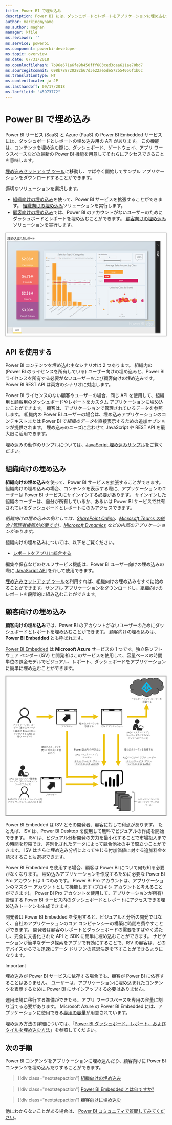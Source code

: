 ```yaml
---
title: Power BI で埋め込み
description: Power BI には、ダッシュボードとレポートをアプリケーションに埋め込むための API があります。
author: markingmyname
ms.author: maghan
manager: kfile
ms.reviewer: ''
ms.service: powerbi
ms.component: powerbi-developer
ms.topic: overview
ms.date: 07/31/2018
ms.openlocfilehash: 7b96e671a6fe9b450fff683ced3caa611ae70bd7
ms.sourcegitcommit: 698b788720282b67d3e22ae5de572b54056f1b6c
ms.translationtype: HT
ms.contentlocale: ja-JP
ms.lasthandoff: 09/17/2018
ms.locfileid: "45973772"
---
```

# <a name="embedding-with-power-bi"></a>Power BI で埋め込み

Power BI サービス (SaaS) と Azure (PaaS) の Power BI Embedded サービスには、ダッシュボードとレポートの埋め込み用の API があります。 この機能は、コンテンツを埋め込む際に、ダッシュボード、ゲートウェイ、アプリ ワークスペースなどの最新の Power BI 機能を用意してそれらにアクセスできることを意味します。

[埋め込みセットアップ ツール](https://aka.ms/embedsetup)に移動し、すばやく開始してサンプル アプリケーションをダウンロードすることができます。

適切なソリューションを選択します。

* [組織向けの埋め込み](embedding.md#embedding-for-your-organization)を使って、Power BI サービスを拡張することができます。 [組織向けの埋め込み](https://aka.ms/embedsetup/UserOwnsData)ソリューションを実行します。
* [顧客向けの埋め込み](embedding.md#embedding-for-your-customers)では、Power BI のアカウントがないユーザーのためにダッシュボードとレポートを埋め込むことができます。 [顧客向けの埋め込み](https://aka.ms/embedsetup/AppOwnsData)ソリューションを実行します。

![PBIE サンプル](media/what-can-you-do/what-can-you-do-02.png)

## <a name="using-apis"></a>API を使用する

Power BI コンテンツを埋め込む主なシナリオは 2 つあります。  組織内の (Power BI のライセンスを所有している) ユーザー向けの埋め込みと、Power BI ライセンスを所有する必要がないユーザーおよび顧客向けの埋め込みです。 Power BI REST API は両方のシナリオに対応します。

Power BI ライセンスのない顧客やユーザーの場合、同じ API を使用して、組織用と顧客用のダッシュボードやレポートをカスタム アプリケーションに埋め込むことができます。 顧客は、アプリケーションで管理されているデータを参照します。 組織内の Power BI ユーザーの場合は、埋め込みアプリケーションのコンテキストまたは Power BI で*組織のデータ*を直接表示するための追加オプションが提供されます。 埋め込みのニーズに合わせて JavaScript や REST API を最大限に活用できます。

埋め込みの動作のサンプルについては、[JavaScript 埋め込みサンプル](https://microsoft.github.io/PowerBI-JavaScript/demo/)をご覧ください。

## <a name="embedding-for-your-organization"></a>組織向けの埋め込み

**組織向けの埋め込み**を使って、Power BI サービスを拡張することができます。 組織向けの埋め込みの場合、コンテンツを表示する際に、アプリケーションのユーザーは Power BI サービスにサインインする必要があります。 サインインした組織のユーザーは、自分が所有しているか、あるいは Power BI サービスで共有されているダッシュボードとレポートにのみアクセスできます。

*組織向けの埋め込みの例としては、[SharePoint Online](https://powerbi.microsoft.com/blog/integrate-power-bi-reports-in-sharepoint-online/)、[Microsoft Teams の統合 (管理者権限が必要です)](https://powerbi.microsoft.com/blog/power-bi-teams-up-with-microsoft-teams/)、[Microsoft Dynamics](https://docs.microsoft.com/dynamics365/customer-engagement/basics/add-edit-power-bi-visualizations-dashboard) などの内部のアプリケーションがあります。*

組織向けの埋め込みについては、以下をご覧ください。

* [レポートをアプリに統合する](embed-sample-for-your-organization.md)

編集や保存などのセルフサービス機能は、Power BI ユーザー向けの埋め込みの際に [JavaScript API](https://github.com/Microsoft/PowerBI-JavaScript) を介して使用できます。

[埋め込みセットアップ ツール](https://aka.ms/embedsetup/UserOwnsData)を利用すれば、組織向けの埋め込みをすぐに始めることができます。サンプル アプリケーションをダウンロードし、組織向けのレポートを段階的に組み込むことができます。

## <a name="embedding-for-your-customers"></a>顧客向けの埋め込み

**顧客向けの埋め込み**では、Power BI のアカウントがないユーザーのためにダッシュボードとレポートを埋め込むことができます。 顧客向けの埋め込みは、**Power BI Embedded** とも呼ばれます。

[Power BI Embedded](azure-pbie-what-is-power-bi-embedded.md) は **Microsoft Azure** サービスの 1 つです。独立系ソフトウェア ベンダー (ISV) と開発者はこのサービスを使用して、容量ベースの時間単位の課金モデルでビジュアル、レポート、ダッシュボードをアプリケーションに簡単に埋め込むことができます。

![顧客向けの埋め込みの埋め込みフロー](media/embedding/powerbi-embed-flow.png)

Power BI Embedded は ISV とその開発者、顧客に対して利点があります。 たとえば、ISV は、Power BI Desktop を使用して無料でビジュアルの作成を開始できます。 ISV は、ビジュアル分析開発の労力を最小化することで市場投入までの時間を短縮でき、差別化されたデータによって競合他社の中で際立つことができます。 ISV はさらに埋め込み分析によって生じる付加価値に対する追加料金を請求することも選択できます。

Power BI Embedded を使用する場合、顧客は Power BI について何も知る必要がなくなります。 埋め込みアプリケーションを作成するために必要な Power BI Pro アカウントは 1 つのみです。 Power BI Pro アカウントは、アプリケーションのマスター アカウントとして機能します (プロキシ アカウントと考えることができます)。 Power BI Pro アカウントを使用して、アプリケーションが所有/管理する Power BI サービス内のダッシュボードとレポートにアクセスできる埋め込みトークンも生成できます。

開発者は Power BI Embedded を使用すると、ビジュアルと分析の開発ではなく、自社のアプリケーションのコア コンピテンシーの構築に時間を費やすことができます。 開発者は顧客のレポートとダッシュボードの需要をすばやく満たし、完全に文書化された API と SDK に簡単に埋め込むことができます。 ナビゲーションが簡単なデータ探索をアプリで有効にすることで、ISV の顧客は、どのデバイスからでも迅速にデータ ドリブンの意思決定を下すことができるようになります。

> [!IMPORTANT]
> 埋め込みが Power BI サービスに依存する場合でも、顧客が Power BI に依存することはありません。 ユーザーは、アプリケーションに埋め込まれたコンテンツを表示するために Power BI にサインアップする必要はありません。

運用環境に移行する準備ができたら、アプリ ワークスペースを専用の容量に割り当てる必要があります。 Microsoft Azure の Power BI Embedded には、アプリケーションに使用できる[専用の容量](azure-pbie-create-capacity.md)が用意されています。

埋め込み方法の詳細については、「[Power BI ダッシュボード、レポート、およびタイルを埋め込む方法](embed-sample-for-customers.md)」を参照してください。

## <a name="next-steps"></a>次の手順

Power BI コンテンツをアプリケーションに埋め込んだり、顧客向けに Power BI コンテンツを埋め込んだりすることができます。

> [!div class="nextstepaction"]
> [組織向けの埋め込み](embed-sample-for-your-organization.md)

> [!div class="nextstepaction"]
> [Power BI Embedded とは何ですか?](azure-pbie-what-is-power-bi-embedded.md)

> [!div class="nextstepaction"]
>[顧客向けに埋め込む](embed-sample-for-customers.md)

他にわからないことがある場合は、 [Power BI コミュニティで質問してみてください](http://community.powerbi.com/)。
